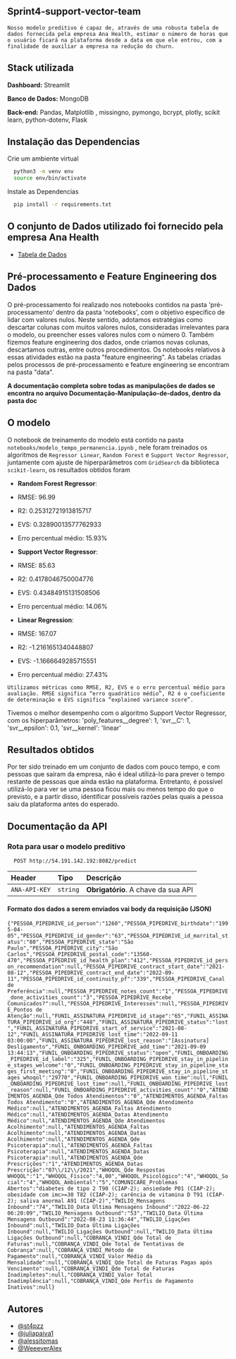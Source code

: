 
## Sprint4-support-vector-team
`Nosso modelo preditivo é capaz de, através de uma robusta tabela de dados fornecida pela empresa Ana Health, estimar o número de horas que o usuário ficará na plataforma desde a data em que ele entrou, com a finalidade de auxiliar a empresa na redução do churn.`


## Stack utilizada


**Dashboard:** Streamlit

**Banco de Dados:** MongoDB

**Back-end:** Pandas, Matplotlib , missingno, pymongo, bcrypt, plotly, scikit learn, python-dotenv, Flask


## Instalação das Dependencias

Crie um ambiente virtual

```bash
  python3 -m venv env
  source env/bin/activate
```

Instale as Dependencias 

```bash
  pip install -r requirements.txt
```
    
## O conjunto de Dados utilizado foi fornecido pela empresa Ana Health

 - [Tabela de Dados](https://docs.google.com/spreadsheets/d/1ku3RbAe_BQFqSxfEgbJARmUMaKEidGqvWo-xh-E7XE0/edit#gid=841451143)

## Pré-processamento  e Feature Engineering dos Dados

O pré-processamento foi realizado nos notebooks contidos
na pasta 'pré-processamento' dentro da pasta 'notebooks', com o objetivo específico de lidar
com valores nulos. Neste sentido, adotamos estratégias como descartar colunas com
muitos valores nulos, consideradas irrelevantes para o modelo, ou preencher esses valores
nulos com o número 0. Também fizemos feature engineering dos dados, onde criamos novas colunas, 
descartamos outras, entre outros procedimentos. Os notebooks relativos à essas atividades estão na 
pasta "feature engineering". As tabelas criadas pelos processos de pré-processamento e feature engineering se 
encontram na pasta "data".

**A documentação completa sobre todas as manipulações de dados se encontra no arquivo Documentação-Manipulação-de-dados, dentro da pasta doc**

## O modelo

O notebook de treinamento do modelo está contido na pasta `notebooks/modelo_tempo_permanencia.ipynb` , nele foram treinados os algoritmos de `Regressor Linear`, `Random Forest` e `Support Vector Regressor`, juntamente com ajuste de hiperparâmetros com `GridSearch` da biblioteca `scikit-learn`, os resultados obtidos foram

- **Random Forest Regressor**: 
- RMSE: 96.99
- R2: 0.25312721913815717
 - EVS: 0.32890013577762933 
- Erro percentual médio: 15.93% 

- **Support Vector Regressor**: 
- RMSE: 85.63
- R2: 0.4178046750004776 
- EVS: 0.43484915131508506
- Erro percentual médio: 14.06% 

- **Linear Regression**:
- RMSE: 167.07
- R2: -1.2161651340448807
- EVS: -1.1666649285715551 
- Erro percentual médio: 27.43% 

`Utilizamos métricas como RMSE, R2, EVS e o erro percentual médio para avaliação.
RMSE significa “erro quadrático médio”, R2 é o coeficiente de determinação e EVS significa
“explained variance score”.`

Tivemos o melhor desempenho com o algoritmo Support Vector Regressor, com os hiperparâmetros: 
'poly_features__degree': 1, 
'svr__C': 1, 
'svr__epsilon': 0.1, 
'svr__kernel': 'linear'

## Resultados obtidos

Por ter sido treinado em um conjunto de dados com pouco tempo, e com pessoas que saíram da empresa, não é ideal utilizá-lo para prever o tempo restante de pessoas que ainda estão na plataforma. Entretanto, é possível utilizá-lo para ver se uma pessoa ficou mais ou menos tempo do que o previsto, e a partir disso, identificar possíveis razões pelas quais a pessoa saiu da plataforma antes do esperado.

## Documentação da API

### Rota para usar o modelo preditivo

```http
  POST http://54.191.142.192:8082/predict
```

| Header     | Tipo       | Descrição                           |
| :---------- | :--------- | :---------------------------------- |
| `ANA-API-KEY` | `string` | **Obrigatório**. A chave da sua API |



#### Formato dos dados a serem enviados vai body da requisição (JSON)

`{"PESSOA_PIPEDRIVE_id_person":"1260","PESSOA_PIPEDRIVE_birthdate":"1995-04-05","PESSOA_PIPEDRIVE_id_gender":"63","PESSOA_PIPEDRIVE_id_marrital_status":"80","PESSOA_PIPEDRIVE_state":"São Paulo","PESSOA_PIPEDRIVE_city":"São Carlos","PESSOA_PIPEDRIVE_postal_code":"13560-470","PESSOA_PIPEDRIVE_id_health_plan":"412","PESSOA_PIPEDRIVE_id_person_recommendation":null,"PESSOA_PIPEDRIVE_contract_start_date":"2021-08-12","PESSOA_PIPEDRIVE_contract_end_date":"2022-09-11","PESSOA_PIPEDRIVE_id_continuity_pf":"339","PESSOA_PIPEDRIVE_Canal de Preferência":null,"PESSOA_PIPEDRIVE_notes_count":"1","PESSOA_PIPEDRIVE_done_activities_count":"3","PESSOA_PIPEDRIVE_Recebe Comunicados?":null,"PESSOA_PIPEDRIVE_Interesses":null,"PESSOA_PIPEDRIVE_Pontos de Atenção":null,"FUNIL_ASSINATURA_PIPEDRIVE_id_stage":"65","FUNIL_ASSINATURA_PIPEDRIVE_id_org":"448","FUNIL_ASSINATURA_PIPEDRIVE_status":"lost","FUNIL_ASSINATURA_PIPEDRIVE_start_of_service":"2021-08-12","FUNIL_ASSINATURA_PIPEDRIVE_lost_time":"2022-09-11 03:00:00","FUNIL_ASSINATURA_PIPEDRIVE_lost_reason":"[Assinatura] Desligamento","FUNIL_ONBOARDING_PIPEDRIVE_add_time":"2021-09-09 13:44:13","FUNIL_ONBOARDING_PIPEDRIVE_status":"open","FUNIL_ONBOARDING_PIPEDRIVE_id_label":"325","FUNIL_ONBOARDING_PIPEDRIVE_stay_in_pipeline_stages_welcome":"0","FUNIL_ONBOARDING_PIPEDRIVE_stay_in_pipeline_stages_first_meeting":"0","FUNIL_ONBOARDING_PIPEDRIVE_stay_in_pipeline_stages_whoqol":"29770","FUNIL_ONBOARDING_PIPEDRIVE_won_time":null,"FUNIL_ONBOARDING_PIPEDRIVE_lost_time":null,"FUNIL_ONBOARDING_PIPEDRIVE_lost_reason":null,"FUNIL_ONBOARDING_PIPEDRIVE_activities_count":"0","ATENDIMENTOS_AGENDA_Qde Todos Atendimentos":"0","ATENDIMENTOS_AGENDA_Faltas Todos Atendimento":"0","ATENDIMENTOS_AGENDA_Qde Atendimento Médico":null,"ATENDIMENTOS_AGENDA_Faltas Atendimento Médico":null,"ATENDIMENTOS_AGENDA_Datas Atendimento Médico":null,"ATENDIMENTOS_AGENDA_Qde Atendimentos Acolhimento":null,"ATENDIMENTOS_AGENDA_Faltas Acolhimento":null,"ATENDIMENTOS_AGENDA_Datas Acolhimento":null,"ATENDIMENTOS_AGENDA_Qde Psicoterapia":null,"ATENDIMENTOS_AGENDA_Faltas Psicoterapia":null,"ATENDIMENTOS_AGENDA_Datas Psicoterapia":null,"ATENDIMENTOS_AGENDA_Qde Prescrições":"1","ATENDIMENTOS_AGENDA_Datas Prescrição":"07\\/12\\/2021","WHOQOL_Qde Respostas WHOQOL":"1","WHOQOL_Físico":"4,00","WHOQOL_Psicológico":"4","WHOQOL_Social":"4","WHOQOL_Ambiental":"5","COMUNICARE_Problemas Abertos":"diabetes de tipo 2 T90 (CIAP-2); ansiedade P01 (CIAP-2); obesidade com imc>=30 T82 (CIAP-2); carência de vitamina D T91 (CIAP-2); saliva anormal A91 (CIAP-2)","TWILIO_Mensagens Inbound":"74","TWILIO_Data Última Mensagens Inbound":"2022-06-22 06:20:09","TWILIO_Mensagens Outbound":"53","TWILIO_Data Última Mensagens Outbound":"2022-08-23 11:36:44","TWILIO_Ligações Inbound":null,"TWILIO_Data Última Ligações Inbound":null,"TWILIO_Ligações Outbound":null,"TWILIO_Data Última Ligações Outbound":null,"COBRANÇA_VINDI_Qde Total de Faturas":null,"COBRANÇA_VINDI_Qde Total de Tentativas de Cobrança":null,"COBRANÇA_VINDI_Método de Pagamento":null,"COBRANÇA_VINDI_Valor Médio da Mensalidade":null,"COBRANÇA_VINDI_Qde Total de Faturas Pagas após Vencimento":null,"COBRANÇA_VINDI_Qde Total de Faturas Inadimpletes":null,"COBRANÇA_VINDI_Valor Total Inadimplência":null,"COBRANÇA_VINDI_Qde Perfis de Pagamento Inativos":null}`


## Autores

- [@st4pzz](https://github.com/st4pzz)
- [@juliapaiva1](https://github.com/juliapaiva1)
- [@alessitomas](https://github.com/alessitomas)
- [@WeeeverAlex](https://github.com/WeeeverAlex)


